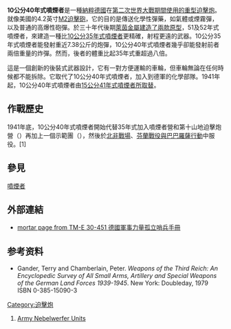 **10公分40年式噴煙者**是一種[納粹德國](../Page/納粹德國.md "wikilink")在[第二次世界大戰期間使用的重型](https://zh.wikipedia.org/wiki/第二次世界大戰 "wikilink")[迫擊炮](https://zh.wikipedia.org/wiki/迫擊炮 "wikilink")。就像美國的4.2英寸[M2迫擊砲](https://zh.wikipedia.org/wiki/M2迫擊砲 "wikilink")，它的目的是傳送化學性彈藥，如氣體或煙霧彈，以及普通的高爆性砲彈。於三十年代後期[萊茵金屬建造了兩款原型](https://zh.wikipedia.org/wiki/萊茵金屬 "wikilink")，51及52年式噴煙者，來建造一種比[10公分35年式噴煙者](../Page/10公分35年式噴煙者.md "wikilink")更精確，射程更遠的武器。10公分35年式噴煙者能發射重近7.38公斤的炮彈，10公分40年式噴煙者幾乎卻能發射前者兩倍重量的炸彈。然而，後者的體重比起35年式重超過八倍。

這是一個創新的後裝式武器設計，它有一對方便運輸的車輪，但車輪無論在任何時候都不能拆除。它取代了10公分40年式噴煙者，加入到德軍的化學部隊。1941年起，10公分40年式噴煙者由[15公分41年式噴煙者所取替](https://zh.wikipedia.org/wiki/15公分41年式噴煙者 "wikilink")。

## 作戰歷史

1941年底，10公分40年式噴煙者開始代替35年式加入噴煙者營和第十山地迫擊炮營（）再加上一個示範團（），然後於[北非戰場](../Page/北非戰場.md "wikilink")、[芬蘭戰役與](https://zh.wikipedia.org/wiki/芬蘭戰役 "wikilink")[巴巴羅薩行動](../Page/巴巴羅薩行動.md "wikilink")中服役。\[1\]

## 參見

[噴煙者](../Page/噴煙者.md "wikilink")

## 外部連結

  - [mortar page from TM-E 30-451 德國軍事力量孤立哨兵手冊](http://www.lonesentry.com/manuals/tme30/ch7sec3.html)

## 参考资料

<references/>

  - Gander, Terry and Chamberlain, Peter. *Weapons of the Third Reich: An Encyclopedic Survey of All Small Arms, Artillery and Special Weapons of the German Land Forces 1939-1945*. New York: Doubleday, 1979 ISBN 0-385-15090-3

[Category:迫擊炮](https://zh.wikipedia.org/wiki/Category:迫擊炮 "wikilink")

1.  [Army Nebelwerfer Units](http://sturmvogel.orbat.com/werfer.html)